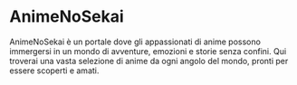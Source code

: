 # AnimeNoSekai
AnimeNoSekai è un portale dove gli appassionati di anime possono immergersi in un mondo di avventure, emozioni e storie senza confini. Qui troverai una vasta  selezione di anime da ogni angolo del mondo, pronti per essere scoperti e amati.
